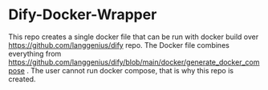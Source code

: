 # Dify-Docker-Wrapper
This repo creates a single docker file that can be run with docker build over https://github.com/langgenius/dify repo. The Docker file combines everything from https://github.com/langgenius/dify/blob/main/docker/generate_docker_compose . The user cannot run docker compose, that is why this repo is created.